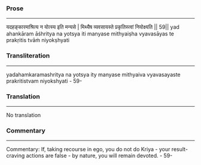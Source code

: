 ### Prose 
 --- 
यदहङ्कारमाश्रित्य न योत्स्य इति मन्यसे |
मिथ्यैष व्यवसायस्ते प्रकृतिस्त्वां नियोक्ष्यति || 59||
yad ahankāram āśhritya na yotsya iti manyase
mithyaiṣha vyavasāyas te prakṛitis tvāṁ niyokṣhyati

### Transliteration 
 --- 
yadahamkaramashritya na yotsya ity manyase mithyaiva vyavasayaste prakritistvam niyokshyati - 59-

### Translation 
 --- 
No translation

### Commentary 
 --- 
Commentary: If, taking recourse in ego, you do not do Kriya - your result-craving actions are false - by nature, you will remain devoted. - 59-